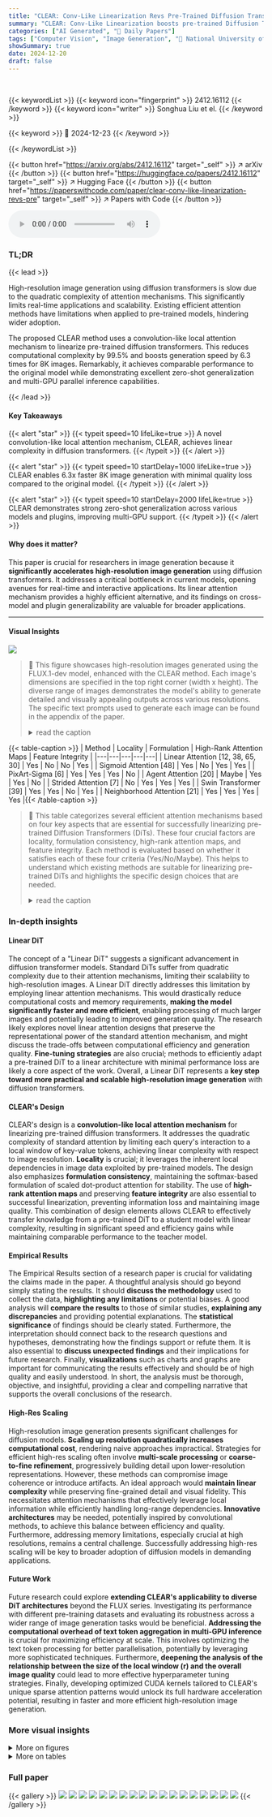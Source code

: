 ```yaml
---
title: "CLEAR: Conv-Like Linearization Revs Pre-Trained Diffusion Transformers Up"
summary: "CLEAR: Conv-Like Linearization boosts pre-trained Diffusion Transformers, achieving 6.3x faster 8K image generation with minimal quality loss."
categories: ["AI Generated", "🤗 Daily Papers"]
tags: ["Computer Vision", "Image Generation", "🏢 National University of Singapore",]
showSummary: true
date: 2024-12-20
draft: false
---
```


<br>

{{< keywordList >}}
{{< keyword icon="fingerprint" >}} 2412.16112 {{< /keyword >}}
{{< keyword icon="writer" >}} Songhua Liu et el. {{< /keyword >}}
 
{{< keyword >}} 🤗 2024-12-23 {{< /keyword >}}
 
{{< /keywordList >}}

{{< button href="https://arxiv.org/abs/2412.16112" target="_self" >}}
↗ arXiv
{{< /button >}}
{{< button href="https://huggingface.co/papers/2412.16112" target="_self" >}}
↗ Hugging Face
{{< /button >}}
{{< button href="https://paperswithcode.com/paper/clear-conv-like-linearization-revs-pre" target="_self" >}}
↗ Papers with Code
{{< /button >}}



<audio controls>
    <source src="https://ai-paper-reviewer.com/2412.16112/podcast.wav" type="audio/wav">
    Your browser does not support the audio element.
</audio>


### TL;DR


{{< lead >}}

High-resolution image generation using diffusion transformers is slow due to the quadratic complexity of attention mechanisms.  This significantly limits real-time applications and scalability. Existing efficient attention methods have limitations when applied to pre-trained models, hindering wider adoption.



The proposed CLEAR method uses a convolution-like local attention mechanism to linearize pre-trained diffusion transformers. This reduces computational complexity by 99.5% and boosts generation speed by 6.3 times for 8K images.  Remarkably, it achieves comparable performance to the original model while demonstrating excellent zero-shot generalization and multi-GPU parallel inference capabilities.

{{< /lead >}}


#### Key Takeaways

{{< alert "star" >}}
{{< typeit speed=10 lifeLike=true >}} A novel convolution-like local attention mechanism, CLEAR, achieves linear complexity in diffusion transformers. {{< /typeit >}}
{{< /alert >}}

{{< alert "star" >}}
{{< typeit speed=10 startDelay=1000 lifeLike=true >}} CLEAR enables 6.3x faster 8K image generation with minimal quality loss compared to the original model. {{< /typeit >}}
{{< /alert >}}

{{< alert "star" >}}
{{< typeit speed=10 startDelay=2000 lifeLike=true >}} CLEAR demonstrates strong zero-shot generalization across various models and plugins, improving multi-GPU support. {{< /typeit >}}
{{< /alert >}}

#### Why does it matter?
This paper is crucial for researchers in image generation because it **significantly accelerates high-resolution image generation** using diffusion transformers.  It addresses a critical bottleneck in current models, opening avenues for real-time and interactive applications. Its linear attention mechanism provides a highly efficient alternative, and its findings on cross-model and plugin generalizability are valuable for broader applications.

------
#### Visual Insights



![](https://arxiv.org/html/2412.16112/x2.png)

> 🔼 This figure showcases high-resolution images generated using the FLUX.1-dev model, enhanced with the CLEAR method. Each image's dimensions are specified in the top right corner (width x height). The diverse range of images demonstrates the model's ability to generate detailed and visually appealing outputs across various resolutions.  The specific text prompts used to generate each image can be found in the appendix of the paper.
> <details>
> <summary>read the caption</summary>
> Figure 1: Ultra-resolution results generated by the linearized FLUX.1-dev model with our approach CLEAR. Resolution is marked on the top-right corner of each result in the format of width×\times×height. Corresponding prompts can be found in the appendix.
> </details>





{{< table-caption >}}
| Method | Locality | Formulation | High-Rank Attention Maps | Feature Integrity |
|---|---|---|---|---|
| Linear Attention [12, 38, 65, 30] | Yes | No | No | Yes |
| Sigmoid Attention [48] | Yes | No | Yes | Yes |
| PixArt-Sigma [6] | Yes | Yes | Yes | No |
| Agent Attention [20] | Maybe | Yes | Yes | No |
| Strided Attention [7] | No | Yes | Yes | Yes |
| Swin Transformer [39] | Yes | Yes | No | Yes |
| Neighborhood Attention [21] | Yes | Yes | Yes | Yes |{{< /table-caption >}}

> 🔼 This table categorizes several efficient attention mechanisms based on four key aspects that are essential for successfully linearizing pre-trained Diffusion Transformers (DiTs). These four crucial factors are locality, formulation consistency, high-rank attention maps, and feature integrity.  Each method is evaluated based on whether it satisfies each of these four criteria (Yes/No/Maybe). This helps to understand which existing methods are suitable for linearizing pre-trained DiTs and highlights the specific design choices that are needed.
> <details>
> <summary>read the caption</summary>
> Table 1: Summary of existing efficient attention mechanisms based on the four factors crucial for linearizing DiTs.
> </details>





### In-depth insights


#### Linear DiT
The concept of a "Linear DiT" suggests a significant advancement in diffusion transformer models.  Standard DiTs suffer from quadratic complexity due to their attention mechanisms, limiting their scalability to high-resolution images. A Linear DiT directly addresses this limitation by employing linear attention mechanisms.  This would drastically reduce computational costs and memory requirements, **making the model significantly faster and more efficient**, enabling processing of much larger images and potentially leading to improved generation quality. The research likely explores novel linear attention designs that preserve the representational power of the standard attention mechanism, and might discuss the trade-offs between computational efficiency and generation quality. **Fine-tuning strategies** are also crucial; methods to efficiently adapt a pre-trained DiT to a linear architecture with minimal performance loss are likely a core aspect of the work. Overall, a Linear DiT represents a **key step toward more practical and scalable high-resolution image generation** with diffusion transformers.

#### CLEAR's Design
CLEAR's design is a **convolution-like local attention mechanism** for linearizing pre-trained diffusion transformers.  It addresses the quadratic complexity of standard attention by limiting each query's interaction to a local window of key-value tokens, achieving linear complexity with respect to image resolution.  **Locality** is crucial; it leverages the inherent local dependencies in image data exploited by pre-trained models. The design also emphasizes **formulation consistency**, maintaining the softmax-based formulation of scaled dot-product attention for stability.  The use of **high-rank attention maps** and preserving **feature integrity** are also essential to successful linearization, preventing information loss and maintaining image quality.  This combination of design elements allows CLEAR to effectively transfer knowledge from a pre-trained DiT to a student model with linear complexity, resulting in significant speed and efficiency gains while maintaining comparable performance to the teacher model.

#### Empirical Results
The Empirical Results section of a research paper is crucial for validating the claims made in the paper. A thoughtful analysis should go beyond simply stating the results. It should **discuss the methodology** used to collect the data, **highlighting any limitations** or potential biases.  A good analysis will **compare the results** to those of similar studies, **explaining any discrepancies** and providing potential explanations. The **statistical significance** of findings should be clearly stated. Furthermore, the interpretation should connect back to the research questions and hypotheses, demonstrating how the findings support or refute them.  It is also essential to **discuss unexpected findings** and their implications for future research. Finally, **visualizations** such as charts and graphs are important for communicating the results effectively and should be of high quality and easily understood.  In short, the analysis must be thorough, objective, and insightful, providing a clear and compelling narrative that supports the overall conclusions of the research.

#### High-Res Scaling
High-resolution image generation presents significant challenges for diffusion models.  **Scaling up resolution quadratically increases computational cost**, rendering naive approaches impractical.  Strategies for efficient high-res scaling often involve **multi-scale processing** or **coarse-to-fine refinement**, progressively building detail upon lower-resolution representations.  However, these methods can compromise image coherence or introduce artifacts.  An ideal approach would **maintain linear complexity** while preserving fine-grained detail and visual fidelity. This necessitates attention mechanisms that effectively leverage local information while efficiently handling long-range dependencies.  **Innovative architectures** may be needed, potentially inspired by convolutional methods, to achieve this balance between efficiency and quality.  Furthermore, addressing memory limitations, especially crucial at high resolutions, remains a central challenge.   Successfully addressing high-res scaling will be key to broader adoption of diffusion models in demanding applications.

#### Future Work
Future research could explore **extending CLEAR's applicability to diverse DiT architectures** beyond the FLUX series.  Investigating its performance with different pre-training datasets and evaluating its robustness across a wider range of image generation tasks would be beneficial.  **Addressing the computational overhead of text token aggregation in multi-GPU inference** is crucial for maximizing efficiency at scale.  This involves optimizing the text token processing for better parallelisation, potentially by leveraging more sophisticated techniques.  Furthermore, **deepening the analysis of the relationship between the size of the local window (r) and the overall image quality** could lead to more effective hyperparameter tuning strategies.  Finally, developing optimized CUDA kernels tailored to CLEAR's unique sparse attention patterns would unlock its full hardware acceleration potential, resulting in faster and more efficient high-resolution image generation.


### More visual insights

<details>
<summary>More on figures
</summary>


![](https://arxiv.org/html/2412.16112/x3.png)

> 🔼 This figure compares the speed and computational cost (GFLOPS) of the proposed linearized Diffusion Transformer (DiT) model with the original FLUX.1-dev model.  The speed is determined by measuring the time it takes to perform 20 denoising steps using a single NVIDIA H100 GPU.  The GFLOPS (floating-point operations per second) calculation is an approximation using the formula 4 * ΣM * c, where 'c' is the feature dimension, and 'M' represents the attention masks. The logarithmic scale (log2) is used for both axes to enhance the visualization of the results.  Raw data is available in the paper's appendix.
> <details>
> <summary>read the caption</summary>
> Figure 2: Comparison of speed and GFLOPS between the proposed linearized DiT and the original FLUX.1-dev. Speed is evaluated by performing 20 denoising steps on a single H100 GPU. FLOPS is calculated with the approximation: 4×∑M×c4𝑀𝑐4\times\sum M\times c4 × ∑ italic_M × italic_c, where c𝑐citalic_c is the feature dimension and M𝑀Mitalic_M denotes the attention masks. log2subscript2\log_{2}roman_log start_POSTSUBSCRIPT 2 end_POSTSUBSCRIPT is applied on both vertical axes for better visualization. The raw data are supplemented in the appendix.
> </details>



![](https://arxiv.org/html/2412.16112/x4.png)

> 🔼 This figure displays the results of different efficient attention mechanisms applied to the FLUX-1.dev model for image generation.  Each method's output image is shown, resulting from the same prompt: 'A small blue plane sitting on top of a field'. This visualization allows for a qualitative comparison of the image quality and detail produced by each attention mechanism, highlighting the strengths and weaknesses of each approach in the context of pre-trained diffusion transformers.
> <details>
> <summary>read the caption</summary>
> Figure 3: Preliminary results of various efficient attention methods on FLUX-1.dev. The prompt is “A small blue plane sitting on top of a field”.
> </details>



![](https://arxiv.org/html/2412.16112/x5.png)

> 🔼 This figure visualizes attention maps generated by different attention heads during an intermediate step in the denoising process of a diffusion model.  Each attention map highlights the relationships between different tokens (representing image patches or text embeddings) within the model's input.  The visualization demonstrates that the attention mechanism in pre-trained diffusion transformers (DiTs) primarily focuses on local relationships, with most significant attention scores concentrated within a small spatial neighborhood of each query token. This observation supports the argument made by the authors that local attention patterns are key to successfully converting pretrained DiTs to linear complexity.
> <details>
> <summary>read the caption</summary>
> Figure 4: Visualization of attention maps by various heads for an intermediate denoising step. Attention in pre-trained DiTs is largely conducted in a local fashion.
> </details>



![](https://arxiv.org/html/2412.16112/x6.png)

> 🔼 This figure demonstrates the importance of local features for image generation in diffusion transformers.  Two experiments are shown: one where remote features (those far from the query token) are perturbed, and another where local features are perturbed.  Perturbing remote features has minimal effect on the generated image quality.  However, altering local features causes significant distortion, highlighting the crucial role of local feature interactions in preserving image quality. The experiment uses rotary position embedding to manipulate features, and the results are consistent with those presented in Figure 3.
> <details>
> <summary>read the caption</summary>
> Figure 5: We try perturbing remote and local features respectively through clipping the relative distances required for rotary position embedding. Perturbing remote features has no obvious impact on image quality, whereas altering local features results in significant distortion. The text prompt and the original generation result are consistent with Fig. 3.
> </details>



![](https://arxiv.org/html/2412.16112/x7.png)

> 🔼 This figure illustrates the CLEAR (Convolution-like Linearization) method for efficient attention in Diffusion Transformers (DiTs).  It shows how text queries in a text-image joint attention module access information from all text and image tokens, whereas image queries only interact with tokens within a localized circular window around them. This localized approach reduces the computational complexity of attention, making the model more efficient, especially for high-resolution images.
> <details>
> <summary>read the caption</summary>
> Figure 6: Illustration of the proposed convolution-like linearization strategy for pre-trained DiTs. In each text-image joint attention module, text queries aggregate information from all text and image tokens, while each image token gathers information only from tokens within a local circular window.
> </details>



![](https://arxiv.org/html/2412.16112/x8.png)

> 🔼 This figure illustrates a method for enhancing multi-GPU parallel inference in the CLEAR model.  Instead of each GPU processing all image tokens, each text query is only assigned tokens from its corresponding patch (a portion of the total image assigned to that GPU). This reduces communication overhead. After each GPU processes its patch, the attention results are averaged across all GPUs before generating the final image, effectively enabling high-quality image generation with significantly faster computation speed.
> <details>
> <summary>read the caption</summary>
> Figure 7: To enhance multi-GPU parallel inference, each text query aggregates only the key-value tokens from the patch managed by its assigned GPU, then averages the attention results across all GPUs, which also generates high-quality images.
> </details>



![](https://arxiv.org/html/2412.16112/x9.png)

> 🔼 Figure 8 showcases qualitative comparisons between images generated by the original FLUX-1.dev model and its linearized version using the CLEAR method.  The figure visually demonstrates the effectiveness of CLEAR in preserving image quality and detail while significantly reducing computational cost.  Each image pair shares the same prompt, enabling a direct comparison of the outputs from both models.  This allows for a clear assessment of the impact of CLEAR on the final image quality and visual fidelity.
> <details>
> <summary>read the caption</summary>
> Figure 8: Qualitative examples by the linearized FLUX-1.dev models with CLEAR and the original model.
> </details>



![](https://arxiv.org/html/2412.16112/x10.png)

> 🔼 Figure 9 demonstrates the versatility of CLEAR, showcasing its application in three scenarios. The leftmost part illustrates CLEAR's ability to enhance high-resolution image generation when combined with SDEdit [40], a method for upscaling images.  The central section shows CLEAR's zero-shot generalization capabilities, seamlessly integrating with FLUX-1.schnell without any additional training.  Finally, the right side exhibits CLEAR's compatibility with ControlNet [69], a plugin that allows for image-guided generation.  Accompanying each scenario are ground truth (G.T.) and condition images for comparison.
> <details>
> <summary>read the caption</summary>
> Figure 9: Qualitative examples of using CLEAR with SDEdit [40] for high-resolution generation (left), FLUX-1.schnell in a zero-shot manner (middle), and ControlNet [69] (right). G.T. and Cond. denote ground-truth and condition images, separately.
> </details>



![](https://arxiv.org/html/2412.16112/x11.png)

> 🔼 This figure shows a comparison of the training loss curves for fine-tuning a diffusion model using real data versus synthetic data generated by the model itself.  The graph clearly illustrates that fine-tuning with synthetic data leads to significantly lower training loss and faster convergence compared to training with real data. This indicates that using self-generated synthetic data as training examples is more effective for optimizing and linearizing pre-trained diffusion transformers.
> <details>
> <summary>read the caption</summary>
> Figure 10: Fine-tuning on real data results in inferior performance compared to fine-tuning on self-generated synthetic data.
> </details>



![](https://arxiv.org/html/2412.16112/x12.png)

> 🔼 This figure shows the training loss curves for several efficient attention mechanisms compared to the baseline FLUX-1.dev model.  It illustrates the convergence speed and overall performance of different attention methods during the fine-tuning process on 10K self-generated samples for 10K iterations. The plot allows for a visual comparison of how effectively each attention mechanism learns to perform image denoising in a diffusion model.
> <details>
> <summary>read the caption</summary>
> Figure 11: Training dynamics of various efficient attention alternatives on FLUX-1.dev.
> </details>



![](https://arxiv.org/html/2412.16112/x13.png)

> 🔼 Figure 12 demonstrates the compatibility of the CLEAR method with different high-resolution inference pipelines.  It shows examples of images generated using the linearized diffusion transformers produced by CLEAR, and processed with image upscaling techniques like SDEdit and I-Max, demonstrating the effectiveness of CLEAR in generating high-resolution images through various pipelines.
> <details>
> <summary>read the caption</summary>
> Figure 12: The linearized DiTs by CLEAR are compatible with various pipelines dedicated for high-resolution inference. The prompt is shown in Fig. 15.
> </details>



![](https://arxiv.org/html/2412.16112/x14.png)

> 🔼 Figure 13 presents a qualitative comparison of image generation results between the original FLUX-1.dev and Stable Diffusion 3.5-Large models and their corresponding versions modified with CLEAR (a proposed linearization technique).  The top row shows results from FLUX-1.dev, while the bottom row displays results from Stable Diffusion 3.5-Large. For each model, the left-hand side shows images generated by the original model, whereas the right-hand side presents images generated by the CLEAR-linearized version.  This visual comparison highlights the similarity in image quality between the original and linearized models, showcasing the effectiveness of CLEAR in maintaining performance while reducing computational complexity.  The prompts used to generate these images are detailed in Figure 16.
> <details>
> <summary>read the caption</summary>
> Figure 13: Qualitative comparisons on FLUX-1.dev (top) and SD3.5-Large (bottom). The left subplots are results by the original models while the right ones are by the CLEAR linearized models. Prompts are listed in Fig. 16.
> </details>



</details>




<details>
<summary>More on tables
</summary>


{{< table-caption >}}
| Formulation | Consistency |
|---|---|{{< /table-caption >}}
> 🔼 Table 2 presents a quantitative comparison of different text-to-image generation models.  It evaluates the performance of the original FLUX-1.dev model against several other efficient attention mechanisms, including the proposed CLEAR method. The evaluation is performed using 5,000 images from the COCO2014 validation set, all at a resolution of 1024x1024 pixels.  The results are presented in terms of several metrics: FID (Fréchet Inception Distance), LPIPS (Learned Perceptual Image Patch Similarity), CLIP-I (CLIP Image Similarity), DINO (DINO Image Similarity), and GFLOPS (floating point operations per second). Different values for the parameter 'r' (radius of the local attention window in the CLEAR method) are used to assess its performance. This allows analysis of the trade-off between computational efficiency and image quality across different model variations.
> <details>
> <summary>read the caption</summary>
> Table 2: Quantitative results of the original FLUX-1.dev, previous efficient attention methods, and CLEAR proposed in this paper with various r𝑟ritalic_r on 5,000 images from the COCO2014 validation dataset at a resolution of 1024×1024102410241024\times 10241024 × 1024.
> </details>

{{< table-caption >}}
| High-Rank | Attention Maps |
|---|---|{{< /table-caption >}}
> 🔼 This table presents a quantitative comparison of image generation performance between the original FLUX-1.dev model and the proposed CLEAR model at different resolutions (2048x2048 and 4096x4096).  It shows the FID, LPIPS, CLIP-I, DINO, PSNR and SSIM scores for each model and different values of the radius parameter (r) used in the CLEAR model.  These metrics assess the quality and fidelity of the generated images against ground truth images and the original model. The table helps demonstrate the effectiveness of CLEAR in producing high-resolution images while maintaining visual quality and reducing computational cost.
> <details>
> <summary>read the caption</summary>
> Table 3: Quantitative results of the original FLUX-1.dev and our CLEAR with various r𝑟ritalic_r on 1,000 images from the COCO2014 validation dataset at resolutions of 2048×2048204820482048\times 20482048 × 2048 and 4096×4096409640964096\times 40964096 × 4096.
> </details>

{{< table-caption >}}
| Feature | Integrity |
|---|---|{{< /table-caption >}}
> 🔼 This table presents the results of a zero-shot generalization experiment.  The CLEAR (Convolution-like Linearization for Efficient Attention) layers, trained on the FLUX-1.dev model, were applied without further training to the FLUX-1.schnell model. The table evaluates the performance of this zero-shot transfer by comparing key metrics such as FID (Fréchet Inception Distance), LPIPS (Learned Perceptual Image Patch Similarity), CLIP-I (CLIP Image Similarity), and DINO (DINO Image Similarity) against the original FLUX-1.schnell model and the ground truth.  This demonstrates the ability of the CLEAR method to generalize across different models.
> <details>
> <summary>read the caption</summary>
> Table 4: Quantitative zero-shot generalization results to FLUX-1.schnell using CLEAR layers trained on FLUX-1.dev.
> </details>

{{< table-caption >}}
| Method/Setting | Against Original |  |  |  | Against Real |  | CLIP-T (↑) | IS (↑) | GFLOPS (↓) |
|---|---|---|---|---|---|---|---|---|---|---|
| Original FLUX-1.dev | - | - | - | - | 34.93 | 0.81 | 31.06 | 38.25 | 260.9 |
| Sigmoid Attention [48] | 447.80 | 0.91 | 41.34 | 0.25 | 457.69 | 0.84 | 17.53 | 1.15 | 260.9 |
| Linear Attention [12, 38, 65, 30] | 324.54 | 0.85 | 51.37 | 2.17 | 325.58 | 0.87 | 19.16 | 2.91 | 174.0 |
| PixArt-Simga [6] | 30.64 | 0.56 | 86.43 | 71.45 | 33.38 | 0.88 | 31.12 | 32.14 | 67.7 |
| Agent Attention [20] | 69.85 | 0.65 | 78.18 | 56.09 | 54.31 | 0.87 | 30.38 | 21.03 | 80.5 |
| Strided Attention [7] | 24.88 | 0.61 | 85.50 | 70.72 | 35.27 | 0.89 | 30.62 | 32.05 | 67.7 |
| Swin Transformer [39] | 18.90 | 0.65 | 85.72 | 73.43 | 32.20 | 0.87 | 30.64 | 34.68 | 67.7 |
| CLEAR (r=8) | 15.53 | 0.64 | 86.47 | 74.36 | 32.06 | 0.83 | 30.69 | 34.47 | 63.5 |
| w. distill | 13.07 | 0.62 | 88.56 | 77.66 | 33.06 | 0.82 | 30.82 | 35.92 | 63.5 |
| CLEAR (r=16) | 14.27 | 0.60 | 88.51 | 78.35 | 32.36 | 0.89 | 30.90 | 37.13 | 80.6 |
| w. distill | 13.72 | 0.58 | 88.53 | 77.30 | 33.63 | 0.88 | 30.65 | 37.84 | 80.6 |
| CLEAR (r=32) | 11.07 | 0.52 | 89.92 | 81.20 | 33.47 | 0.82 | 30.96 | 37.80 | 154.1 |
| w. distill | 8.85 | 0.46 | 92.18 | 85.44 | 34.88 | 0.81 | 31.00 | 39.12 | 154.1 |{{< /table-caption >}}
> 🔼 This table presents the results of a zero-shot generalization experiment. The model CLEAR, which uses a convolution-like local attention mechanism, is evaluated on its ability to work with a pre-trained ControlNet plugin.  The experiment uses grayscale images as input conditions, and the performance is assessed using standard metrics for image generation: FID, LPIPS, CLIP-I, DINO, CLIP-T, IS, and RMSE. The metrics compare the generated images to both the original images and to the grayscale condition images.  The RMSE (Root Mean Squared Error) specifically measures the difference between the generated image and the grayscale condition image. The data is based on 1,000 images from the COCO2014 validation dataset, and the table demonstrates that CLEAR generalizes well to the ControlNet plugin without any fine-tuning on the new dataset.
> <details>
> <summary>read the caption</summary>
> Table 5: Quantitative zero-shot generalization results of the proposed CLEAR to a pre-trained ControlNet with grayscale image conditions on 1,000 images from the COCO2014 validation dataset. RMSE here denotes Root Mean Squared Error computed against condition images.
> </details>

{{< table-caption >}}
| Setting | PSNR (↑) | SSIM (↑) | FID (↓) | LPIPS (↓) | CLIP-I (↑) | DINO (↑) | CLIP-T (↑) | IS (↑) | GFLOPS (↓) |
|---|---|---|---|---|---|---|---|---|---| 
| **–1024×1024→2048×2048–** |  |  |  |  |  |  |  |  |  |
| FLUX-1.dev | - | - | - | - | - | - | 31.11 | 24.53 | 3507.9 |
| CLEAR (r=8) | 27.57 | 0.91 | 13.55 | 0.12 | 98.97 | 98.37 | 31.09 | 25.05 | 246.2 |
| CLEAR (r=16) | 27.60 | 0.92 | 13.43 | 0.12 | 98.97 | 98.34 | 31.08 | 25.46 | 352.6 |
| CLEAR (r=32) | 28.95 | 0.94 | 10.87 | 0.10 | 99.23 | 98.82 | 31.09 | 25.48 | 724.3 |
| **–2048×2048→4096×4096–** |  |  |  |  |  |  |  |  |  |
| FLUX-1.dev | - | - | - | - | - | - | 31.29 | 24.36 | 53604.4 |
| CLEAR (r=8) | 26.19 | 0.87 | 20.87 | 0.22 | 98.02 | 96.56 | 31.16 | 25.87 | 979.3 |
| CLEAR (r=16) | 26.98 | 0.88 | 16.20 | 0.19 | 98.48 | 97.64 | 31.25 | 25.13 | 1433.2 |
| CLEAR (r=32) | 27.70 | 0.90 | 13.56 | 0.17 | 98.72 | 98.21 | 31.20 | 24.81 | 3141.7 |{{< /table-caption >}}
> 🔼 This table presents the results of a multi-GPU parallel inference experiment using the CLEAR method.  The experiment varies the number of image patches distributed across multiple GPUs.  A key aspect is the use of an approximation (Equation 7 from the paper) to aggregate attention results from each GPU for text tokens, which is crucial for efficient parallel processing. The table shows the effect of this approximation on the performance of the model as the number of GPUs increases, demonstrating the scalability of the CLEAR approach for high-resolution image generation.
> <details>
> <summary>read the caption</summary>
> Table 6: Results of patch-wise multi-GPU parallel inference with various numbers of patches using the approximation in Eq. 7.
> </details>

{{< table-caption >}}
| Setting | Against Original |  |  |  | Against Real |  | CLIP-T (↑) | IS (↑) |
|---|---|---|---|---|---|---|---|---|
|  | FID (↓) | LPIPS (↓) | CLIP-I (↑) | DINO (↑) | FID (↓) | LPIPS (↓) |  |  |
|---|---|---|---|---|---|---|---|---|
| FLUX-1.dev | - | - | - | - | 29.19 | 0.83 | 31.53 | 36.41 |
| CLEAR (r=8) | 13.62 | 0.62 | 88.91 | 78.36 | 33.51 | 0.81 | 31.35 | 38.42 |
| CLEAR (r=16) | 12.51 | 0.58 | 90.43 | 81.32 | 34.43 | 0.82 | 31.38 | 39.66 |
| CLEAR (r=32) | 12.43 | 0.57 | 90.70 | 82.61 | 33.57 | 0.83 | 31.48 | 39.68 |{{< /table-caption >}}
> 🔼 This table provides the detailed numerical data used to generate Figure 2 in the paper.  Figure 2 visually compares the speed and computational cost (GFLOPS) of the proposed linearized DiT model with the original FLUX-1-dev model across different image resolutions. This table offers the underlying raw data points used to create that figure, allowing for a more precise and detailed understanding of the performance improvements achieved through linearization. The data includes the execution time in seconds per image and the GFLOPS per layer for each model and resolution.
> <details>
> <summary>read the caption</summary>
> Table 7: Raw data for Fig. 2 on efficiency comparisons.
> </details>

{{< table-caption >}}
| Setting | PSNR (↑) | SSIM (↑) | FID (↓) | LPIPS (↓) | CLIP-I (↑) | DINO (↑) | Against Real FID (↓) | Against Real LPIPS (↓) | CLIP-T (↑) | IS (↑) | RMSE (↓) |
|---|---|---|---|---|---|---|---|---|---|---|---| 
| FLUX-1.dev | - | - | - | - | - | - | 40.25 | 0.32 | 30.16 | 22.22 | 0.0385 |
| CLEAR (r=8) | 25.95 | 0.93 | 26.14 | 0.19 | 93.39 | 94.24 | 43.82 | 0.31 | 29.90 | 21.29 | 0.0357 |
| CLEAR (r=16) | 28.24 | 0.95 | 16.86 | 0.13 | 96.00 | 96.73 | 40.45 | 0.31 | 30.19 | 22.34 | 0.0395 |
| CLEAR (r=32) | 30.59 | 0.97 | 11.57 | 0.09 | 97.33 | 98.12 | 40.21 | 0.31 | 30.21 | 21.94 | 0.0419 |{{< /table-caption >}}
> 🔼 This table presents a quantitative comparison of the performance of the original Stable Diffusion 3.5-Large (SD3.5-Large) model and its version linearized using the CLEAR method.  The evaluation is based on 5,000 images from the COCO2014 validation dataset, all at a resolution of 1024x1024 pixels.  The comparison uses several metrics to assess both the visual quality and the efficiency of the models.  These metrics likely include FID (Fréchet Inception Distance), LPIPS (Learned Perceptual Image Patch Similarity), CLIP (Contrastive Language–Image Pre-training) scores for image-text similarity, and potentially others to evaluate generation quality.  Furthermore, it likely includes computational metrics such as GFLOPS (floating-point operations per second) indicating the computational efficiency of each model.
> <details>
> <summary>read the caption</summary>
> Table 8: Quantitative results of the original SD3-Large and its linearized version by CLEAR proposed in this paper on 5,000 images from the COCO2014 validation dataset at a resolution of 1024×1024102410241024\times 10241024 × 1024.
> </details>

{{< table-caption >}}
| Setting | Against Original | Against Real | CLIP-T (↑) | IS (↑) |  |  | 
|---|---|---|---|---|---|---|
| **FID (↓)** | **LPIPS (↓)** | **CLIP-I (↑)** | **DINO (↑)** | **FID (↓)** | **LPIPS (↓)** | 
|---|---|---|---|---|---|---|
| CLEAR (r=16) | - | - | - | - | 33.63 | 0.88 |
|  N=2 | 11.55 | 0.51 | 90.46 | 80.89 | 33.74 | 0.81 |
| N=4 | 12.78 | 0.54 | 89.74 | 79.99 | 33.07 | 0.81 |
| N=8 | 14.21 | 0.57 | 88.92 | 78.65 | 32.26 | 0.80 |{{< /table-caption >}}
> 🔼 This table presents a quantitative evaluation of CLEAR's zero-shot generalization capabilities when used with a pre-trained ControlNet model.  Two types of conditional images were tested: tiled images and blurred images. The evaluation is performed on 1000 images from the COCO2014 validation set. The metrics used include FID (Fréchet Inception Distance), LPIPS (Learned Perceptual Image Patch Similarity), CLIP-I (CLIP Image Similarity), DINO (DINO Image Similarity),  and RMSE (Root Mean Squared Error), which is computed against the conditional images. This shows how well CLEAR maintains image quality and alignment with the ControlNet when it has not been specifically trained for these conditions. Lower FID and LPIPS scores indicate better visual quality compared to the original, higher CLIP-I and DINO scores indicate better similarity, while a lower RMSE indicates better alignment with the condition image.
> <details>
> <summary>read the caption</summary>
> Table 9: Quantitative zero-shot generalization results of the proposed CLEAR to a pre-trained ControlNet with tiled image conditions and blur image conditions on 1,000 images from the COCO2014 validation dataset. RMSE here denotes Root Mean Squared Error computed against condition images.
> </details>

{{< table-caption >}}
| Setting | Running Time (Sec. / 50 Steps) |  |  |  | TFLOPS / Layer |  |  |  | 
|---|---|---|---|---|---|---|---|---| 
|  | 1024x1024 | 2048x2048 | 4096x4096 | 8192x8192 | 1024x1024 | 2048x2048 | 4096x4096 | 8192x8192 | 
| **Setting** |  |  |  |  |  |  |  |  | 
| FLUX-1.dev | 4.45 | 20.90 | 148.97 | 1842.48 | 0.26 | 3.51 | 53.60 | 847.73 | 
| CLEAR (r=8) | 4.40 | 15.67 | 69.41 | 293.50 | 0.06 | 0.25 | 0.98 | 3.92 | 
| CLEAR (r=16) | 4.56 | 17.19 | 83.13 | 360.83 | 0.09 | 0.35 | 1.43 | 5.79 | 
| CLEAR (r=32) | 5.45 | 19.95 | 109.57 | 496.22 | 0.15 | 0.72 | 3.14 | 13.09 |{{< /table-caption >}}
> 🔼 This table presents a performance comparison of multi-GPU parallel inference for image generation using different models and settings.  The metric is the time taken (in seconds) to complete 50 denoising steps.  The models compared include the original FLUX-1.dev model and its variants using the CLEAR method with different radius values (r=8, r=16, r=32).  The experiments were conducted on an 8-GPU HGX H100 server, employing asynchronous communication as implemented in Distrifusion [34]. The table shows the speedup achieved by using multiple GPUs. Note that results for the CLEAR method with r=16 at a resolution of 1024x1024 are not provided because, at this resolution, the patch size was smaller than the GPU boundary size. 'OOM' indicates cases where the memory capacity of the GPU was exceeded.  Speedup factors are highlighted in red.
> <details>
> <summary>read the caption</summary>
> Table 10: Efficiency of multi-GPU parallel inference measured by sec./50 denoising steps on a HGX H100 8-GPU server. We adapt Distrifusion [34] to FLUX-1.dev here for asynchronous communication. The ratios of acceleration are highlighted with red. Results of CLEAR with r=16𝑟16r=16italic_r = 16 at the 1024×1024102410241024\times 10241024 × 1024 resolution are not available (NA) because the patch size processed by each GPU is smaller than the boundary size. OOM denotes encountering out-of-memory error.
> </details>

</details>




### Full paper

{{< gallery >}}
<img src="https://ai-paper-reviewer.com/2412.16112/1.png" class="grid-w50 md:grid-w33 xl:grid-w25" />
<img src="https://ai-paper-reviewer.com/2412.16112/2.png" class="grid-w50 md:grid-w33 xl:grid-w25" />
<img src="https://ai-paper-reviewer.com/2412.16112/3.png" class="grid-w50 md:grid-w33 xl:grid-w25" />
<img src="https://ai-paper-reviewer.com/2412.16112/4.png" class="grid-w50 md:grid-w33 xl:grid-w25" />
<img src="https://ai-paper-reviewer.com/2412.16112/5.png" class="grid-w50 md:grid-w33 xl:grid-w25" />
<img src="https://ai-paper-reviewer.com/2412.16112/6.png" class="grid-w50 md:grid-w33 xl:grid-w25" />
<img src="https://ai-paper-reviewer.com/2412.16112/7.png" class="grid-w50 md:grid-w33 xl:grid-w25" />
<img src="https://ai-paper-reviewer.com/2412.16112/8.png" class="grid-w50 md:grid-w33 xl:grid-w25" />
<img src="https://ai-paper-reviewer.com/2412.16112/9.png" class="grid-w50 md:grid-w33 xl:grid-w25" />
<img src="https://ai-paper-reviewer.com/2412.16112/10.png" class="grid-w50 md:grid-w33 xl:grid-w25" />
<img src="https://ai-paper-reviewer.com/2412.16112/11.png" class="grid-w50 md:grid-w33 xl:grid-w25" />
<img src="https://ai-paper-reviewer.com/2412.16112/12.png" class="grid-w50 md:grid-w33 xl:grid-w25" />
<img src="https://ai-paper-reviewer.com/2412.16112/13.png" class="grid-w50 md:grid-w33 xl:grid-w25" />
<img src="https://ai-paper-reviewer.com/2412.16112/14.png" class="grid-w50 md:grid-w33 xl:grid-w25" />
<img src="https://ai-paper-reviewer.com/2412.16112/15.png" class="grid-w50 md:grid-w33 xl:grid-w25" />
<img src="https://ai-paper-reviewer.com/2412.16112/16.png" class="grid-w50 md:grid-w33 xl:grid-w25" />
<img src="https://ai-paper-reviewer.com/2412.16112/17.png" class="grid-w50 md:grid-w33 xl:grid-w25" />
<img src="https://ai-paper-reviewer.com/2412.16112/18.png" class="grid-w50 md:grid-w33 xl:grid-w25" />
{{< /gallery >}}